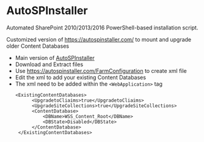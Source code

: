 # AutoSPInstaller
Automated SharePoint 2010/2013/2016 PowerShell-based installation script.

Customized version of https://autospinstaller.com/ to mount and upgrade older Content Databases 

- Main version of [AutoSPInstaller](https://github.com/brianlala/AutoSPInstaller)
- Download and Extract files
- Use https://autospinstaller.com/FarmConfiguration to create xml file
- Edit the xml to add your existing Content Databases
- The xml need to be added within the `<WebApplication>` tag
  ```
  <ExistingContentDatabases>
	 	<UpgradetoCliaims>true</UpgradetoCliaims>
		<UpgradeSiteCollections>true</UpgradeSiteCollections>
		<ContentDatabase>
			<DBName>WSS_Content_Root</DBName>
			<DBState>Disabled</DBState>
		</ContentDatabase>
   </ExistingContentDatabases> 
  ```
